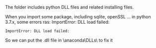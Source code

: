 The folder includes python DLL files and related installing files. 



When you import some package, including sqlite, openSSL ... in python 3.7.x, 
some errors ras: ImportError: DLL load failed:

```
ImportError: DLL load failed:
```

So we can put the .dll file in \anaconda\DLLs\ to fix it
